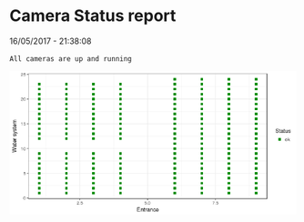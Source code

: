 Camera Status report
================
16/05/2017 - 21:38:08

    All cameras are up and running

![](camreport_files/figure-markdown_github/unnamed-chunk-2-1.png)

